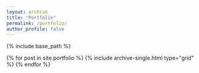 ```yaml
---
layout: archive
title: "Portfolio"
permalink: /portfolio/
author_profile: false
---
```


{% include base_path %}

<div class="grid__wrapper">
  {% for post in site.portfolio %}
    {% include archive-single.html type="grid" %}
  {% endfor %}
</div>

